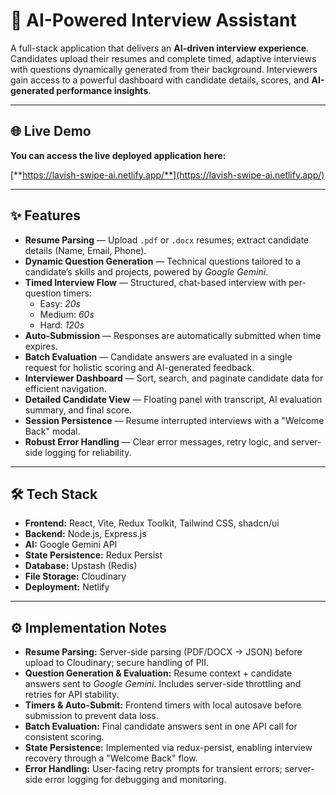 # 🤖 AI-Powered Interview Assistant

A full-stack application that delivers an **AI-driven interview experience**. Candidates upload their resumes and complete timed, adaptive interviews with questions dynamically generated from their background. Interviewers gain access to a powerful dashboard with candidate details, scores, and **AI-generated performance insights**.  

---

## 🌐 Live Demo

**You can access the live deployed application here:**

[**https://lavish-swipe-ai.netlify.app/**](https://lavish-swipe-ai.netlify.app/)

---

## ✨ Features

- **Resume Parsing** — Upload `.pdf` or `.docx` resumes; extract candidate details (Name, Email, Phone).  
- **Dynamic Question Generation** — Technical questions tailored to a candidate’s skills and projects, powered by *Google Gemini*.  
- **Timed Interview Flow** — Structured, chat-based interview with per-question timers:  
  - Easy: *20s*  
  - Medium: *60s*  
  - Hard: *120s*  
- **Auto-Submission** — Responses are automatically submitted when time expires.  
- **Batch Evaluation** — Candidate answers are evaluated in a single request for holistic scoring and AI-generated feedback.  
- **Interviewer Dashboard** — Sort, search, and paginate candidate data for efficient navigation.  
- **Detailed Candidate View** — Floating panel with transcript, AI evaluation summary, and final score.  
- **Session Persistence** — Resume interrupted interviews with a "Welcome Back" modal.  
- **Robust Error Handling** — Clear error messages, retry logic, and server-side logging for reliability.  

---

## 🛠️ Tech Stack

- **Frontend:** React, Vite, Redux Toolkit, Tailwind CSS, shadcn/ui  
- **Backend:** Node.js, Express.js  
- **AI:** Google Gemini API  
- **State Persistence:** Redux Persist  
- **Database:** Upstash (Redis)  
- **File Storage:** Cloudinary  
- **Deployment:** Netlify  

---

## ⚙️ Implementation Notes

- **Resume Parsing:** Server-side parsing (PDF/DOCX → JSON) before upload to Cloudinary; secure handling of PII.  
- **Question Generation & Evaluation:** Resume context + candidate answers sent to *Google Gemini*. Includes server-side throttling and retries for API stability.  
- **Timers & Auto-Submit:** Frontend timers with local autosave before submission to prevent data loss.  
- **Batch Evaluation:** Final candidate answers sent in one API call for consistent scoring.  
- **State Persistence:** Implemented via redux-persist, enabling interview recovery through a "Welcome Back" flow.  
- **Error Handling:** User-facing retry prompts for transient errors; server-side error logging for debugging and monitoring.  

